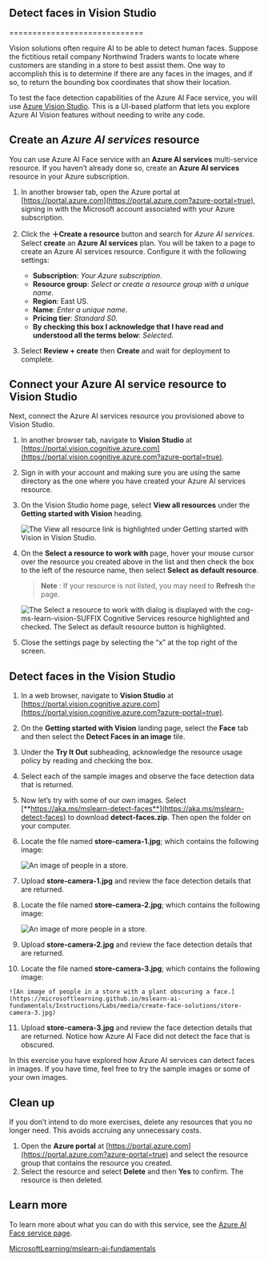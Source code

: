 

## Detect faces in Vision Studio
=============================

Vision solutions often require AI to be able to detect human faces. Suppose the fictitious retail company Northwind Traders wants to locate where customers are standing in a store to best assist them. One way to accomplish this is to determine if there are any faces in the images, and if so, to return the bounding box coordinates that show their location.

To test the face detection capabilities of the Azure AI Face service, you will use [Azure Vision Studio](https://portal.vision.cognitive.azure.com/). This is a UI-based platform that lets you explore Azure AI Vision features without needing to write any code.

Create an _Azure AI services_ resource
--------------------------------------

You can use Azure AI Face service with an **Azure AI services** multi-service resource. If you haven’t already done so, create an **Azure AI services** resource in your Azure subscription.

1.  In another browser tab, open the Azure portal at [https://portal.azure.com](https://portal.azure.com?azure-portal=true), signing in with the Microsoft account associated with your Azure subscription.
    
2.  Click the **＋Create a resource** button and search for _Azure AI services_. Select **create** an **Azure AI services** plan. You will be taken to a page to create an Azure AI services resource. Configure it with the following settings:
    *   **Subscription**: _Your Azure subscription_.
    *   **Resource group**: _Select or create a resource group with a unique name_.
    *   **Region**: East US.
    *   **Name**: _Enter a unique name_.
    *   **Pricing tier**: _Standard S0._
    *   **By checking this box I acknowledge that I have read and understood all the terms below**: _Selected_.
3.  Select **Review + create** then **Create** and wait for deployment to complete.

Connect your Azure AI service resource to Vision Studio
-------------------------------------------------------

Next, connect the Azure AI services resource you provisioned above to Vision Studio.

1.  In another browser tab, navigate to **Vision Studio** at [https://portal.vision.cognitive.azure.com](https://portal.vision.cognitive.azure.com?azure-portal=true).
    
2.  Sign in with your account and making sure you are using the same directory as the one where you have created your Azure AI services resource.
    
3.  On the Vision Studio home page, select **View all resources** under the **Getting started with Vision** heading.
    
    ![The View all resource link is highlighted under Getting started with Vision in Vision Studio.](https://microsoftlearning.github.io/mslearn-ai-fundamentals/Instructions/Labs/media/analyze-images-vision/vision-resources.png)
    
4.  On the **Select a resource to work with** page, hover your mouse cursor over the resource you created above in the list and then check the box to the left of the resource name, then select **Select as default resource**.
    
    > **Note** : If your resource is not listed, you may need to **Refresh** the page.
    
    ![The Select a resource to work with dialog is displayed with the cog-ms-learn-vision-SUFFIX Cognitive Services resource highlighted and checked. The Select as default resource button is highlighted.](https://microsoftlearning.github.io/mslearn-ai-fundamentals/Instructions/Labs/media/analyze-images-vision/default-resource.png)
    
5.  Close the settings page by selecting the “x” at the top right of the screen.
    

Detect faces in the Vision Studio
---------------------------------

1.  In a web browser, navigate to **Vision Studio** at [https://portal.vision.cognitive.azure.com](https://portal.vision.cognitive.azure.com?azure-portal=true).
    
2.  On the **Getting started with Vision** landing page, select the **Face** tab and then select the **Detect Faces in an image** tile.
    
3.  Under the **Try It Out** subheading, acknowledge the resource usage policy by reading and checking the box.
    
4.  Select each of the sample images and observe the face detection data that is returned.
    
5.  Now let’s try with some of our own images. Select [**https://aka.ms/mslearn-detect-faces**](https://aka.ms/mslearn-detect-faces) to download **detect-faces.zip**. Then open the folder on your computer.
    
6.  Locate the file named **store-camera-1.jpg**; which contains the following image:
    
    ![An image of people in a store.](https://microsoftlearning.github.io/mslearn-ai-fundamentals/Instructions/Labs/media/create-face-solutions/store-camera-1.jpg)
    
7.  Upload **store-camera-1.jpg** and review the face detection details that are returned.
    
8.  Locate the file named **store-camera-2.jpg**; which contains the following image:
    
    ![An image of more people in a store.](https://microsoftlearning.github.io/mslearn-ai-fundamentals/Instructions/Labs/media/create-face-solutions/store-camera-2.jpg)
    
9.  Upload **store-camera-2.jpg** and review the face detection details that are returned.
    
10.  Locate the file named **store-camera-3.jpg**; which contains the following image:
    
    ![An image of people in a store with a plant obscuring a face.](https://microsoftlearning.github.io/mslearn-ai-fundamentals/Instructions/Labs/media/create-face-solutions/store-camera-3.jpg)
    
11.  Upload **store-camera-3.jpg** and review the face detection details that are returned. Notice how Azure AI Face did not detect the face that is obscured.
    

In this exercise you have explored how Azure AI services can detect faces in images. If you have time, feel free to try the sample images or some of your own images.

Clean up
--------

If you don’t intend to do more exercises, delete any resources that you no longer need. This avoids accruing any unnecessary costs.

1.  Open the **Azure portal** at [https://portal.azure.com](https://portal.azure.com?azure-portal=true) and select the resource group that contains the resource you created.
2.  Select the resource and select **Delete** and then **Yes** to confirm. The resource is then deleted.

Learn more
----------

To learn more about what you can do with this service, see the [Azure AI Face service page](https://learn.microsoft.com/azure/ai-services/computer-vision/overview-identity).

[MicrosoftLearning/mslearn-ai-fundamentals](https://github.com/MicrosoftLearning/mslearn-ai-fundamentals)
